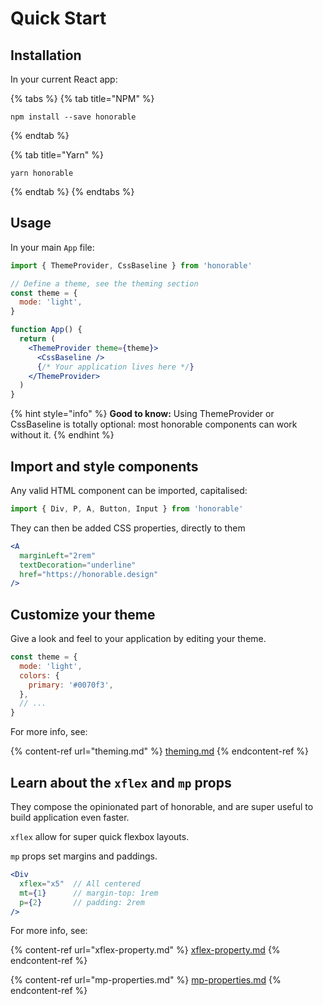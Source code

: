 # Quick Start

## Installation

In your current React app:

{% tabs %}
{% tab title="NPM" %}
```
npm install --save honorable
```
{% endtab %}

{% tab title="Yarn" %}
```
yarn honorable
```
{% endtab %}
{% endtabs %}

## Usage

In your main `App` file:

```jsx
import { ThemeProvider, CssBaseline } from 'honorable'

// Define a theme, see the theming section
const theme = {
  mode: 'light',
}

function App() {
  return (
    <ThemeProvider theme={theme}>
      <CssBaseline />
      {/* Your application lives here */}
    </ThemeProvider>
  )
}
```

{% hint style="info" %}
**Good to know:** Using ThemeProvider or CssBaseline is totally optional: most honorable components can work without it.
{% endhint %}

## Import and style components

Any valid HTML component can be imported, capitalised:

```jsx
import { Div, P, A, Button, Input } from 'honorable'
```

They can then be added CSS properties, directly to them

```jsx
<A
  marginLeft="2rem"
  textDecoration="underline"
  href="https://honorable.design"
/>
```

## Customize your theme

Give a look and feel to your application by editing your theme.

```jsx
const theme = {
  mode: 'light',
  colors: {
    primary: '#0070f3', 
  },
  // ...
}
```

For more info, see:

{% content-ref url="theming.md" %}
[theming.md](theming.md)
{% endcontent-ref %}

## Learn about the `xflex` and `mp` props

They compose the opinionated part of honorable, and are super useful to build application even faster.

`xflex` allow for super quick flexbox layouts.

`mp` props set margins and paddings.

```jsx
<Div 
  xflex="x5"  // All centered
  mt={1}      // margin-top: 1rem
  p={2}       // padding: 2rem
/>
```

For more info, see:

{% content-ref url="xflex-property.md" %}
[xflex-property.md](xflex-property.md)
{% endcontent-ref %}

{% content-ref url="mp-properties.md" %}
[mp-properties.md](mp-properties.md)
{% endcontent-ref %}
